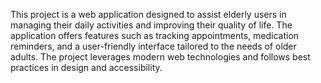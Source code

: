 This project is a web application designed to assist elderly users in managing their daily activities and improving their quality of life. The application offers features such as tracking appointments, medication reminders, and a user-friendly interface tailored to the needs of older adults. The project leverages modern web technologies and follows best practices in design and accessibility.
